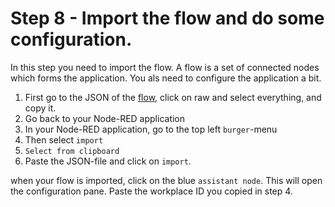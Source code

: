 #  Step 8 - Import the flow and do some configuration.

In this step you need to import the flow. 
A flow is a set of connected nodes which forms the application. You als need to configure the application a bit.

1. First go to the JSON of the [flow](https://github.com/hansb001/mic-sts-nlu-weather-tone-analyzer/blob/master/scripts/flows.json), click on raw and select everything, and copy it.
2. Go back to your Node-RED application
3. In your Node-RED application, go to the top left `burger`-menu
4. Then select `import`
5. `Select from clipboard`
6. Paste the JSON-file and click on `import`.

when your flow is imported, click on the blue `assistant node`. This will open the configuration pane. Paste the workplace ID you copied in step 4.
